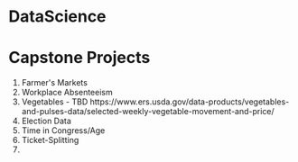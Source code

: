 # DataScience

<h1>Capstone Projects</h1>
<ol><li>Farmer's Markets</li>
  <li>Workplace Absenteeism</li>
  <li>Vegetables - TBD https://www.ers.usda.gov/data-products/vegetables-and-pulses-data/selected-weekly-vegetable-movement-and-price/ </li>
  <li>Election Data</li>
  <li>Time in Congress/Age</li>
  <li>Ticket-Splitting</li>
  <li></li></ol>
